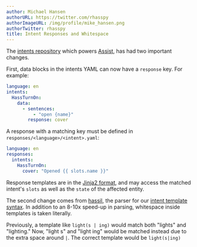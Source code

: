 ```yaml
---
author: Michael Hansen
authorURL: https://twitter.com/rhasspy
authorImageURL: /img/profile/mike_hansen.png
authorTwitter: rhasspy
title: Intent Responses and Whitespace
---
```


The [intents repository](https://github.com/home-assistant/intents/) which powers [Assist](https://www.home-assistant.io/docs/assist), has had two important changes.

First, data blocks in the intents YAML can now have a `response` key. For example:

```yaml
language: en
intents:
  HassTurnOn:
    data:
      - sentences:
          - "open {name}"
        response: cover
```

A response with a matching key must be defined in `responses/<language>/<intent>.yaml`:

```yaml
language: en
responses:
  intents:
    HassTurnOn:
      cover: "Opened {{ slots.name }}"
```

Response templates are in the [Jinja2 format](https://www.home-assistant.io/docs/configuration/templating/), and may access the matched intent's `slots` as well as the `state` of the affected entity.

The second change comes from [hassil](https://github.com/home-assistant/hassil), the parser for our [intent template syntax](/docs/voice/intent-recognition/template-sentence-syntax/). In addition to an 8-10x speed-up in parsing, whitespace inside templates is taken literally.

Previously, a template like `light(s | ing)` would match both "lights" and "lighting." Now, "light s" and "light ing" would be matched instead due to the extra space around `|`. The correct template would be `light(s|ing)`
